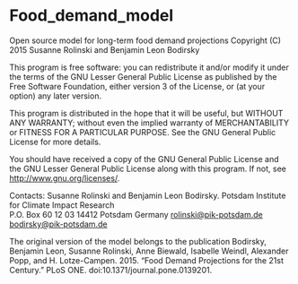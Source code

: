 # Food_demand_model
Open source model for long-term food demand projections
Copyright (C) 2015  Susanne Rolinski and Benjamin Leon Bodirsky

This program is free software: you can redistribute it and/or modify
it under the terms of the GNU Lesser General Public License as published by
the Free Software Foundation, either version 3 of the License, or
(at your option) any later version.

This program is distributed in the hope that it will be useful,
but WITHOUT ANY WARRANTY; without even the implied warranty of
MERCHANTABILITY or FITNESS FOR A PARTICULAR PURPOSE.  See the
GNU General Public License for more details.

You should have received a copy of the GNU General Public License
and the GNU Lesser General Public License
along with this program.  If not, see <http://www.gnu.org/licenses/>.

Contacts:
Susanne Rolinski and Benjamin Leon Bodirsky.
Potsdam Institute for Climate Impact Research  
P.O. Box 60 12 03 
14412 Potsdam
Germany
rolinski@pik-potsdam.de
bodirsky@pik-potsdam.de

The original version of the model belongs to the publication 
Bodirsky, Benjamin Leon, Susanne Rolinski, Anne Biewald, Isabelle Weindl, Alexander Popp, and H. Lotze-Campen. 2015. “Food Demand Projections for the 21st Century.” PLoS ONE. doi:10.1371/journal.pone.0139201.
